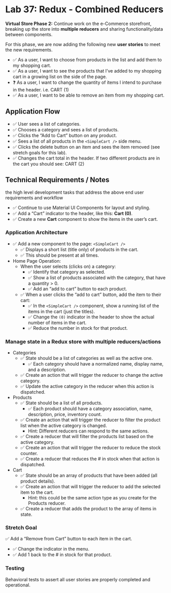 # Lab 37: Redux - Combined Reducers

__Virtual Store Phase 2:__ Continue work on the e-Commerce storefront, breaking up the store into __multiple reducers__ and sharing functionality/data between components.

For this phase, we are now adding the following new __user stories__ to meet the new requirements.

- ✅ As a user, I want to choose from products in the list and add them to my shopping cart.  
- ✅ As a user, I want to see the products that I’ve added to my shopping cart in a growing list on the side of the page.  
- ❓ As a user, I want to change the quantity of items I intend to purchase in the header. i.e. CART (1)  
- ✅ As a user, I want to be able to remove an item from my shopping cart.  

## Application Flow

- ✅ User sees a list of categories.
- ✅ Chooses a category and sees a list of products.
- ✅ Clicks the “Add to Cart” button on any product.
- ✅ Sees a list of all products in the `<SimpleCart />` side menu.
- ✅ Clicks the delete button on an item and sees the item removed (see stretch goals for this lab).
- ✅ Changes the cart total in the header. If two different products are in the cart you should see: CART (2)

## Technical Requirements / Notes

the high level development tasks that address the above end user requirements and workflow

- ✅ Continue to use Material UI Components for layout and styling.
- ✅ Add a “Cart” indicator to the header, like this: __Cart (0)__.
- ✅ Create a new __Cart__ component to show the items in the user’s cart.

### Application Architecture

- ✅ Add a new component to the page: `<SimpleCart />`
  - ✅ Displays a short list (title only) of products in the cart.
  - ✅ This should be present at all times.
- Home Page Operation:
  - When the user selects (clicks on) a category:
    - ✅ Identify that category as selected.
    - ✅ Show a list of products associated with the category, that have a quantity > 0.
    - ✅ Add an “add to cart” button to each product.
  - ✅ When a user clicks the “add to cart” button, add the item to their cart:
    - ✅ In the `<SimpleCart />` component, show a running list of the items in the cart (just the titles).
    - ✅ Change the `(0)` indicator in the header to show the actual number of items in the cart.
    - ✅ Reduce the number in stock for that product.

### Manage state in a Redux store with multiple reducers/actions

- Categories
  - ✅ State should be a list of categories as well as the active one.
    - ✅ Each category should have a normalized name, display name, and a description.
  - ✅ Create an action that will trigger the reducer to change the active category.
  - ✅ Update the active category in the reducer when this action is dispatched.
- Products
  - ✅ State should be a list of all products.
    - ✅ Each product should have a category association, name, description, price, inventory count.
  - ✅ Create an action that will trigger the reducer to filter the product list when the active category is changed.
    - Hint: Different reducers can respond to the same actions.
  - ✅ Create a reducer that will filter the products list based on the active category.
  - ✅ Create an action that will trigger the reducer to reduce the stock counter.
  - ✅ Create a reducer that reduces the # in stock when that action is dispatched.
- Cart
  - ✅ State should be an array of products that have been added (all product details).
  - ✅ Create an action that will trigger the reducer to add the selected item to the cart.
    - Hint: this could be the same action type as you create for the Products reducer.
  - ✅ Create a reducer that adds the product to the array of items in state.

### Stretch Goal

✅ Add a “Remove from Cart” button to each item in the cart.

- ✅ Change the indicator in the menu.
- ✅ Add 1 back to the # in stock for that product.

### Testing

Behavioral tests to assert all user stories are properly completed and operational.

<!-- # Lab: Class 36 - Application State with Redux

-Virtual Store Phase 1:- For this assignment, you will be starting the process of creating an e-Commerce storefront using React with Redux, coupled with your live API server.

## Before you begin

Create a UML diagram of the -Virtual Store- architecture on a whiteboard before you start.

## Phase 1 Requirements

In this first phase, our goal is to setup the basic scaffolding of the application with initial styling and basic behaviors.

This initial build sets up the file structure and state management so that we can progressively build this application in a scalable manner.

The following user/developer stories detail the major functionality for this phase of the project.

- As a user, I expect to see a list of available product categories in the store so that I can easily browse products.
- As a user, I want to choose a category and see a list of all available products matching that category.
- As a user, I want a clean, easy to use user interface so that I can shop the online store with confidence.

## Technical Requirements / Notes

- Create a visually appealing site using Material UI.
- Use a Redux Store to manage the state of categories and items in the store.
- Display a list of categories from state.
- When the user selects (clicks on) a category:
  - Identify that category as selected (change of class/display).
  - Show a list of products associated with the category.

### Application Architecture

Create the Virtual Store application as follows:

- Begin with creating your application using `create-react-app`.
- Install Material UI as a dependency.
- Write an `<App />` component that serves as the container for all sub-components of this application.
  - A `<Header />` component which shows the name of your virtual store.
  - A `<Footer />` component which shows your copyright and contact information.
  - A `<Categories />` component:
    Shows a list of all categories.
    Dispatches an action when one is clicked to “activate” it.
  - A `<Products />` component:
    Displays a list of products associated with the selected category.

### Notes on constructing the Redux Store:

- Categories
  - State should contain a list of categories as well as the active category.
    - Each category should have a normalized name, display name, and a description.
  - Create an action that will trigger the reducer to change the active category.
  - Update the active category in the reducer when this action is dispatched.
- Products
  - State should be a list of all products.
    - Each product should have a category association, name, description, price, inventory count.
  - Create an action that will trigger when the active category is changed.
    - HINT: Multiple reducers can respond to the same actions.
  - Create a reducer that will filter the products list based on the active category.
- Active Category
  - State should store active category.
    - Other components (products, etc) might need to reference this.

### Testing

Testing for the core behaviors (user stories) of the application is required. -->
